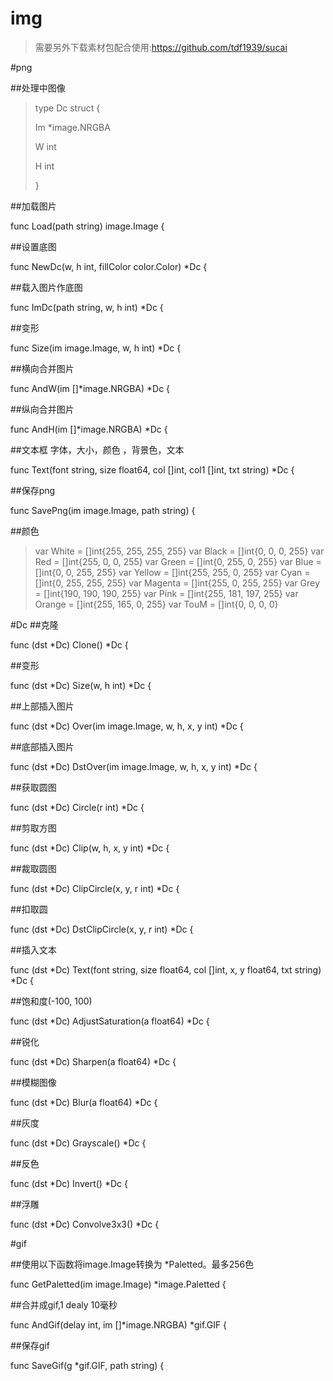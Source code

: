 # img

>需要另外下载素材包配合使用:https://github.com/tdf1939/sucai


#png

##处理中图像

>type Dc struct {
>
>	Im *image.NRGBA
>	
>	W  int
>	
>	H  int
>	
>}

##加载图片

func Load(path string) image.Image {

##设置底图

func NewDc(w, h int, fillColor color.Color) *Dc {

##载入图片作底图

func ImDc(path string, w, h int) *Dc {

##变形

func Size(im image.Image, w, h int) *Dc {

##横向合并图片

func AndW(im []*image.NRGBA) *Dc {

##纵向合并图片

func AndH(im []*image.NRGBA) *Dc {

##文本框 字体，大小，颜色 ，背景色，文本

func Text(font string, size float64, col []int, col1 []int, txt string) *Dc {

##保存png

func SavePng(im image.Image, path string) {

##颜色

>var White = []int{255, 255, 255, 255}
>var Black = []int{0, 0, 0, 255}
>var Red = []int{255, 0, 0, 255}
>var Green = []int{0, 255, 0, 255}
>var Blue = []int{0, 0, 255, 255}
>var Yellow = []int{255, 255, 0, 255}
>var Cyan = []int{0, 255, 255, 255}
>var Magenta = []int{255, 0, 255, 255}
>var Grey = []int{190, 190, 190, 255}
>var Pink = []int{255, 181, 197, 255}
>var Orange = []int{255, 165, 0, 255}
>var TouM = []int{0, 0, 0, 0}

#Dc
##克隆

func (dst *Dc) Clone() *Dc {

##变形

func (dst *Dc) Size(w, h int) *Dc {

##上部插入图片

func (dst *Dc) Over(im image.Image, w, h, x, y int) *Dc {

##底部插入图片

func (dst *Dc) DstOver(im image.Image, w, h, x, y int) *Dc {

##获取圆图

func (dst *Dc) Circle(r int) *Dc {

##剪取方图

func (dst *Dc) Clip(w, h, x, y int) *Dc {

##裁取圆图

func (dst *Dc) ClipCircle(x, y, r int) *Dc {

##扣取圆

func (dst *Dc) DstClipCircle(x, y, r int) *Dc {

##插入文本

func (dst *Dc) Text(font string, size float64, col []int, x, y float64, txt string) *Dc {


##饱和度(-100, 100)

func (dst *Dc) AdjustSaturation(a float64) *Dc {

##锐化

func (dst *Dc) Sharpen(a float64) *Dc {

##模糊图像

func (dst *Dc) Blur(a float64) *Dc {

##灰度

func (dst *Dc) Grayscale() *Dc {

##反色

func (dst *Dc) Invert() *Dc {

##浮雕

func (dst *Dc) Convolve3x3() *Dc {


#gif

##使用以下函数将image.Image转换为 *Paletted。最多256色

func GetPaletted(im image.Image) *image.Paletted {

##合并成gif,1 dealy 10毫秒

func AndGif(delay int, im []*image.NRGBA) *gif.GIF {

##保存gif

func SaveGif(g *gif.GIF, path string) {
